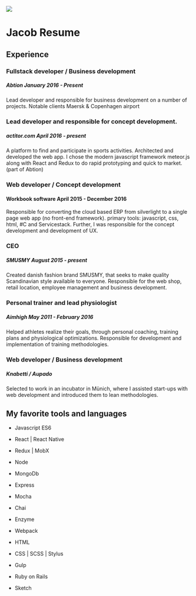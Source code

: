 ![](https://facebook.github.io/react/img/logo.svg)


# Jacob Resume

## Experience

### Fullstack developer / Business development
##### Abtion January 2016 - Present
Lead developer and responsible for business development on a number of projects.
Notable clients Maersk & Copenhagen airport


### Lead developer and responsible for concept development.
##### actitor.com  April 2016 - present
A platform to find and participate in sports activities. Architected and developed the web app. I chose the modern javascript framework meteor.js along with React and Redux to do rapid prototyping and quick to market. (part of Abtion)


### Web developer / Concept development
#### Workbook software April 2015 - December 2016
Responsible for converting the cloud based ERP from silverlight to a single page web app (no front-end framework).
primary tools: javascript, css, html, #C and Servicestack. Further, I was responsible for the concept development and development of UX.

### CEO
##### SMUSMY August 2015 - present
Created danish fashion brand SMUSMY, that seeks to make quality Scandinavian style available to everyone.
Responsible for the web shop, retail location, employee management and business development.

### Personal trainer and lead physiologist
##### Aimhigh May 2011 - February 2016
Helped athletes realize their goals, through personal coaching, training plans and physiological optimizations. Responsible for development and implementation of training methodologies.


### Web developer / Business development
##### Knabetti / Aupado
Selected to work in an incubator in Münich, where I assisted start-ups with web development and introduced them to lean methodologies.



## My favorite tools and languages
* Javascript ES6
* React | React Native
* Redux | MobX
* Node
* MongoDb
* Express
* Mocha
* Chai
* Enzyme
* Webpack
* HTML
* CSS | SCSS | Stylus

* Gulp
* Ruby on Rails
* Sketch
